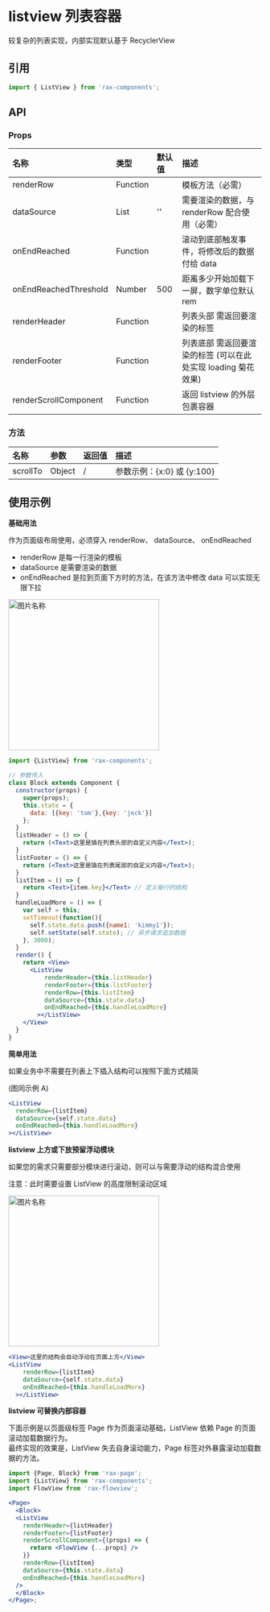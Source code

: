 # listview 列表容器

较复杂的列表实现，内部实现默认基于 RecyclerView

## 引用

```jsx
import { ListView } from 'rax-components';
```

## API

### Props

|名称|类型|默认值|描述|
|:---------------|:--------|:----|:----------|
|renderRow|Function||模板方法（必需）|
|dataSource|List|''|需要渲染的数据，与 renderRow 配合使用（必需）|
|onEndReached|Function||滚动到底部触发事件，将修改后的数据付给 data|
|onEndReachedThreshold|Number|500|距离多少开始加载下一屏，数字单位默认 rem|
|renderHeader|Function||列表头部 需返回要渲染的标签|
|renderFooter|Function||列表底部 需返回要渲染的标签 (可以在此处实现 loading 菊花效果)|
|renderScrollComponent|Function||返回 listview 的外层包裹容器|


### 方法

|名称|参数|返回值|描述|
|:---------------|:--------|:----|:----------|
|scrollTo|Object|/|参数示例：{x:0} 或 {y:100}|


## 使用示例 

**基础用法**

作为页面级布局使用，必须穿入 renderRow、 dataSource、 onEndReached

* renderRow 是每一行渲染的模板
* dataSource 是需要渲染的数据
* onEndReached 是拉到页面下方时的方法，在该方法中修改 data 可以实现无限下拉

<img src="https://img.alicdn.com/tps/TB1vI_iKVXXXXaUXXXXXXXXXXXX-392-701.gif" height = "300" alt="图片名称" align=center />

```jsx
import {ListView} from 'rax-components';

// 参数传入
class Block extends Component {
  constructor(props) {
    super(props);
    this.state = {
      data: [{key: 'tom'},{key: 'jeck'}]
    };
  }
  listHeader = () => {
    return (<Text>这里是插在列表头部的自定义内容</Text>);
  }
  listFooter = () => {
    return (<Text>这里是插在列表尾部的自定义内容</Text>);
  }
  listItem = () => {
    return <Text>{item.key}</Text> // 定义每行的结构
  }
  handleLoadMore = () => {
    var self = this;
    setTimeout(function(){
      self.state.data.push({name1: 'kimmy1'});
      self.setState(self.state); // 异步请求追加数据
    }, 3000);
  }
  render() {
    return <View>
      <ListView 
          renderHeader={this.listHeader} 
          renderFooter={this.listFooter} 
          renderRow={this.listItem} 
          dataSource={this.state.data}
          onEndReached={this.handleLoadMore}
        ></ListView>
    </View>
  }
}
```

**简单用法**

如果业务中不需要在列表上下插入结构可以按照下面方式精简

(图同示例 A)

```jsx
<ListView 
  renderRow={listItem} 
  dataSource={self.state.data}
  onEndReached={this.handleLoadMore}
></ListView>
```

**listview 上方或下放预留浮动模块**

如果您的需求只需要部分模块进行滚动，则可以与需要浮动的结构混合使用

注意：此时需要设置 ListView 的高度限制滚动区域

<img src="https://img.alicdn.com/tps/TB1tWO2KVXXXXaFXVXXXXXXXXXX-392-701.gif" height = "300" alt="图片名称" align=center />
    
```jsx
<View>这里的结构会自动浮动在页面上方</View>
<ListView 
    renderRow={listItem} 
    dataSource={self.state.data}
    onEndReached={this.handleLoadMore}
  ></ListView>
```

**listview 可替换内部容器**

下面示例是以页面级标签 Page 作为页面滚动基础，ListView 依赖 Page 的页面滚动加载数据行为。  
最终实现的效果是，ListView 失去自身滚动能力，Page 标签对外暴露滚动加载数据的方法。  

```jsx
import {Page, Block} from 'rax-page';
import {ListView} from 'rax-components';
import FlowView from 'rax-flowview';

<Page>
  <Block>
  <ListView 
    renderHeader={listHeader} 
    renderFooter={listFooter} 
    renderScrollComponent={(props) => {
      return <FlowView {...props} />
    }}
    renderRow={listItem} 
    dataSource={this.state.data}
    onEndReached={this.handleLoadMore} 
  />
  </Block>
</Page>;
```
